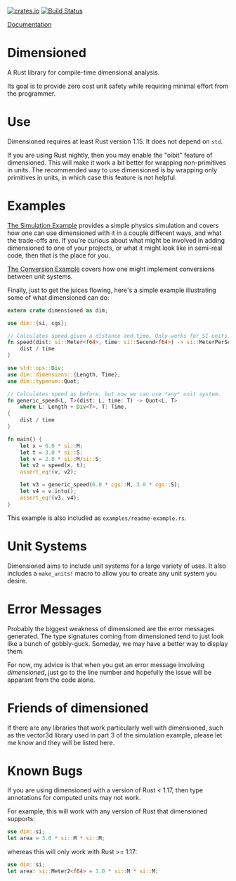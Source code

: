 [![crates.io](https://img.shields.io/crates/v/dimensioned.svg)](https://crates.io/crates/dimensioned)
[![Build Status](https://travis-ci.org/paholg/dimensioned.svg?branch=master)](https://travis-ci.org/paholg/dimensioned)

[Documentation](http://paholg.com/dimensioned/)

Dimensioned
=====

A Rust library for compile-time dimensional analysis.

Its goal is to provide zero cost unit safety while requiring minimal effort from the programmer.

# Use

Dimensioned requires at least Rust version 1.15. It does not depend on `std`.

If you are using Rust nightly, then you may enable the "oibit" feature of dimensioned. This will
make it work a bit better for wrapping non-primitives in units. The recommended way to use
dimensioned is by wrapping only primitives in units, in which case this feature is not helpful.

# Examples

[The Simulation Example](https://github.com/paholg/dimensioned-examples/blob/master/hard-spheres.md)
provides a simple physics simulation and covers how one can use dimensioned with it in a couple
different ways, and what the trade-offs are. If you're curious about what might be involved in
adding dimensioned to one of your projects, or what it might look like in semi-real code, then that
is the place for you.

[The Conversion Example](https://github.com/paholg/dimensioned-examples/blob/master/src/conversion.md)
covers how one might implement conversions between unit systems.

Finally, just to get the juices flowing, here's a simple example illustrating some of what
dimensioned can do:

```rust
extern crate dimensioned as dim;

use dim::{si, cgs};

// Calculates speed given a distance and time. Only works for SI units.
fn speed(dist: si::Meter<f64>, time: si::Second<f64>) -> si::MeterPerSecond<f64> {
    dist / time
}

use std::ops::Div;
use dim::dimensions::{Length, Time};
use dim::typenum::Quot;

// Calculates speed as before, but now we can use *any* unit system.
fn generic_speed<L, T>(dist: L, time: T) -> Quot<L, T>
    where L: Length + Div<T>, T: Time,
{
    dist / time
}

fn main() {
    let x = 6.0 * si::M;
    let t = 3.0 * si::S;
    let v = 2.0 * si::M/si::S;
    let v2 = speed(x, t);
    assert_eq!(v, v2);

    let v3 = generic_speed(6.0 * cgs::M, 3.0 * cgs::S);
    let v4 = v.into();
    assert_eq!(v3, v4);
}
```

This example is also included as `examples/readme-example.rs`.

# Unit Systems

Dimensioned aims to include unit systems for a large variety of uses. It also includes a
`make_units!` macro to allow you to create any unit system you desire.

# Error Messages

Probably the biggest weakness of dimensioned are the error messages generated. The type
signatures coming from dimensioned tend to just look like a bunch of gobbly-guck. Someday, we may
have a better way to display them.

For now, my advice is that when you get an error message involving *dimensioned*, just go to the
line number and hopefully the issue will be apparant from the code alone.

# Friends of dimensioned

If there are any libraries that work particularly well with dimensioned, such as the vector3d
library used in part 3 of the simulation example, please let me know and they will be listed here.

# Known Bugs

If you are using dimensioned with a version of Rust < 1.17, then type annotations for computed
units may not work.

For example, this will work with any version of Rust that dimensioned supports:

```rust
use dim::si;
let area = 3.0 * si::M * si::M;
```

whereas this will only work with Rust >= 1.17:

```rust
use dim::si;
let area: si::Meter2<f64> = 3.0 * si::M * si::M;
```
